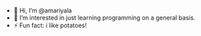 - 👋 Hi, I’m @amariyala
- 👀 I’m interested in just learning programming on a general basis.
- ⚡ Fun fact: i like potatoes!
